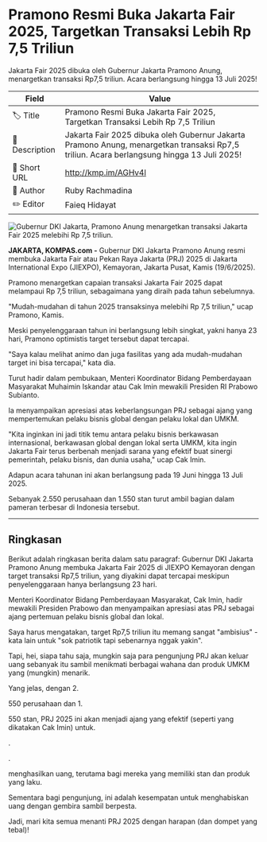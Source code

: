 # Pramono Resmi Buka Jakarta Fair 2025, Targetkan Transaksi Lebih Rp 7,5 Triliun

Jakarta Fair 2025 dibuka oleh Gubernur Jakarta Pramono Anung, menargetkan transaksi Rp7,5 triliun. Acara berlangsung hingga 13 Juli 2025!

| Field         | Value                                                       |
|---------------|-------------------------------------------------------------|
| 🏷️ Title       | Pramono Resmi Buka Jakarta Fair 2025, Targetkan Transaksi Lebih Rp 7,5 Triliun |
| 📝 Description | Jakarta Fair 2025 dibuka oleh Gubernur Jakarta Pramono Anung, menargetkan transaksi Rp7,5 triliun. Acara berlangsung hingga 13 Juli 2025! |
| 🔗 Short URL   | http://kmp.im/AGHv4l |
| 👤 Author      | Ruby Rachmadina |
| ✏️ Editor      | Faieq Hidayat |

![Gubernur DKI Jakarta, Pramono Anung menargetkan transaksi Jakarta Fair 2025 melebihi Rp 7,5 triliun.](https://asset.kompas.com/crops/4s1LUs_eqC_07wqNrEGdcgLgXLM=/0x133:1600x1200/750x500/data/photo/2025/05/21/682d5a1e51848.jpg)

**JAKARTA, KOMPAS.com -** Gubernur DKI Jakarta Pramono Anung resmi membuka Jakarta Fair atau Pekan Raya Jakarta (PRJ) 2025 di Jakarta International Expo (JIEXPO), Kemayoran, Jakarta Pusat, Kamis (19/6/2025).

Pramono menargetkan capaian transaksi Jakarta Fair 2025 dapat melampaui Rp 7,5 triliun, sebagaimana yang diraih pada tahun sebelumnya.

\"Mudah-mudahan di tahun 2025 transaksinya melebihi Rp 7,5 triliun," ucap Pramono, Kamis.

Meski penyelenggaraan tahun ini berlangsung lebih singkat, yakni hanya 23 hari, Pramono optimistis target tersebut dapat tercapai.

"Saya kalau melihat animo dan juga fasilitas yang ada mudah-mudahan target ini bisa tercapai," kata dia.

Turut hadir dalam pembukaan, Menteri Koordinator Bidang Pemberdayaan Masyarakat Muhaimin Iskandar atau Cak Imin mewakili Presiden RI Prabowo Subianto.

Ia menyampaikan apresiasi atas keberlangsungan PRJ sebagai ajang yang mempertemukan pelaku bisnis global dengan pelaku lokal dan UMKM.

"Kita inginkan ini jadi titik temu antara pelaku bisnis berkawasan internasional, berkawasan global dengan lokal serta UMKM, kita ingin Jakarta Fair terus berbenah menjadi sarana yang efektif buat sinergi pemerintah, pelaku bisnis, dan dunia usaha," ucap Cak Imin.

Adapun acara tahunan ini akan berlangsung pada 19 Juni hingga 13 Juli 2025.

Sebanyak 2.550 perusahaan dan 1.550 stan turut ambil bagian dalam pameran terbesar di Indonesia tersebut.

---
## Ringkasan

Berikut adalah ringkasan berita dalam satu paragraf: Gubernur DKI Jakarta Pramono Anung membuka Jakarta Fair 2025 di JIEXPO Kemayoran dengan target transaksi Rp7,5 triliun, yang diyakini dapat tercapai meskipun penyelenggaraan hanya berlangsung 23 hari.

 Menteri Koordinator Bidang Pemberdayaan Masyarakat, Cak Imin, hadir mewakili Presiden Prabowo dan menyampaikan apresiasi atas PRJ sebagai ajang pertemuan pelaku bisnis global dan lokal.



Saya harus mengatakan, target Rp7,5 triliun itu memang sangat "ambisius" - kata lain untuk "sok patriotik tapi sebenarnya nggak yakin".

 Tapi, hei, siapa tahu saja, mungkin saja para pengunjung PRJ akan keluar uang sebanyak itu sambil menikmati berbagai wahana dan produk UMKM yang (mungkin) menarik.

 Yang jelas, dengan 2.

550 perusahaan dan 1.

550 stan, PRJ 2025 ini akan menjadi ajang yang efektif (seperti yang dikatakan Cak Imin) untuk.

.

.

 menghasilkan uang, terutama bagi mereka yang memiliki stan dan produk yang laku.

 Sementara bagi pengunjung, ini adalah kesempatan untuk menghabiskan uang dengan gembira sambil berpesta.

 Jadi, mari kita semua menanti PRJ 2025 dengan harapan (dan dompet yang tebal)!
